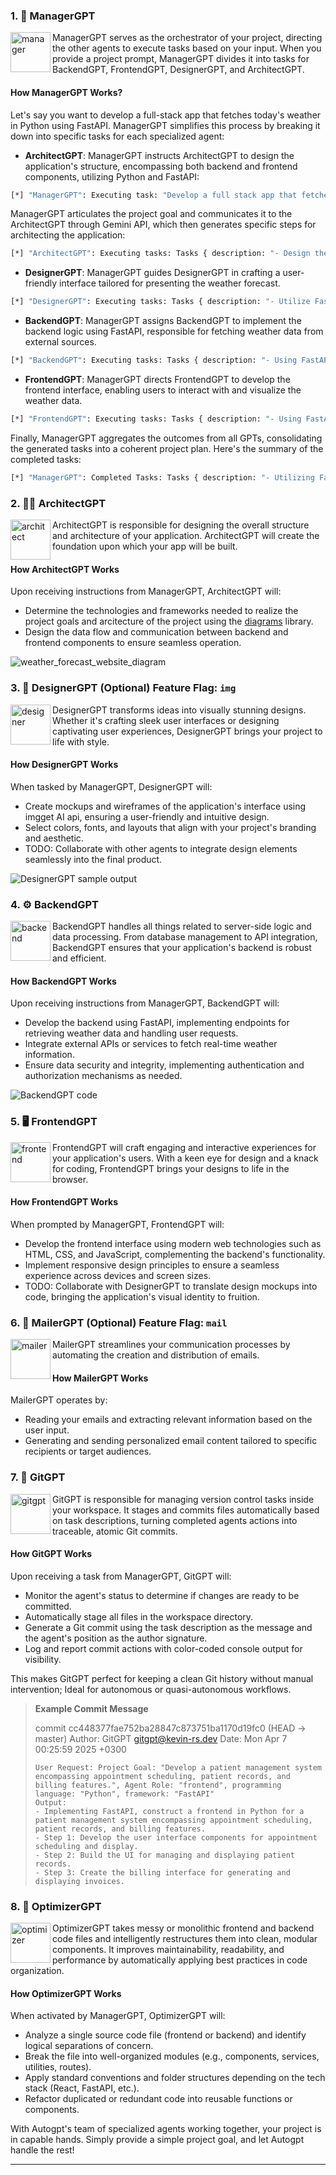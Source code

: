 ### 1. 🎩 ManagerGPT

<img src="https://github.com/kevin-rs/kevin/assets/62179149/fc7fb72b-6f45-4c35-99ff-5c0f8e7d54cf" align="left" alt="manager" width="64" />

ManagerGPT serves as the orchestrator of your project, directing the other agents to execute tasks based on your input. When you provide a project prompt, ManagerGPT divides it into tasks for BackendGPT, FrontendGPT, DesignerGPT, and ArchitectGPT.

#### How ManagerGPT Works?

Let's say you want to develop a full-stack app that fetches today's weather in Python using FastAPI. ManagerGPT simplifies this process by breaking it down into specific tasks for each specialized agent:

- **ArchitectGPT**: ManagerGPT instructs ArchitectGPT to design the application's structure, encompassing both backend and frontend components, utilizing Python and FastAPI:

```sh
[*] "ManagerGPT": Executing task: "Develop a full stack app that fetches today's weather in python using FastAPI."
```

ManagerGPT articulates the project goal and communicates it to the ArchitectGPT through Gemini API, which then generates specific steps for architecting the application:

```sh
[*] "ArchitectGPT": Executing tasks: Tasks { description: "- Design the user interface for the weather app, including input fields for location and a display area for weather details.\n- Implement a function to fetch current weather data from a weather API in Python.\n- Create a FastAPI endpoint that calls the weather fetching function and returns the weather data in JSON format.\n- Integrate the FastAPI endpoint with the front end to display the fetched weather data on the user interface.\n- Handle error scenarios and provide appropriate user feedback.", scope: None, urls: None, frontend_code: None, backend_code: None, api_schema: None }
```

- **DesignerGPT**: ManagerGPT guides DesignerGPT in crafting a user-friendly interface tailored for presenting the weather forecast.

```sh
[*] "DesignerGPT": Executing tasks: Tasks { description: "- Utilize FastAPI in Python to develop a user interface for the weather app, integrating a location input field and display section for weather data.\n- Step 1: Define the layout and structure of the user interface, ensuring it's user-friendly and visually appealing.\n- Step 2: Implement the location search functionality, enabling users to input their desired location and retrieve relevant weather information.", scope: None, urls: None, frontend_code: None, backend_code: None, api_schema: None }
```

- **BackendGPT**: ManagerGPT assigns BackendGPT to implement the backend logic using FastAPI, responsible for fetching weather data from external sources.

```sh
[*] "BackendGPT": Executing tasks: Tasks { description: "- Using FastAPI in Python, create a backend for a weather application featuring a user interface with a location input field and weather data display section.\n- Step 1: Design and develop the user interface, ensuring it's user-friendly and visually appealing.\n- Step 2: Implement the location search functionality, enabling users to input their desired location and retrieve relevant weather information.", scope: None, urls: None, frontend_code: None, backend_code: None, api_schema: None }
```

- **FrontendGPT**: ManagerGPT directs FrontendGPT to develop the frontend interface, enabling users to interact with and visualize the weather data.

```sh
[*] "FrontendGPT": Executing tasks: Tasks { description: "- Using FastAPI in Python, create a user interface for a weather application.\n- Step 1: Create a user-friendly layout for displaying weather information.\n- Step 2: Implement FastAPI endpoints to fetch and display weather data.", scope: None, urls: None, frontend_code: None, backend_code: None, api_schema: None }
```

Finally, ManagerGPT aggregates the outcomes from all GPTs, consolidating the generated tasks into a coherent project plan. Here's the summary of the completed tasks:

```sh
[*] "ManagerGPT": Completed Tasks: Tasks { description: "- Utilizing FastAPI and Python, develop a user-friendly UI for displaying weather data.\n- Step 1: Use HTML, CSS, and JavaScript to design and develop web pages that showcase weather data effectively.\n- Step 2: Define routes in FastAPI for weather data retrieval and display, ensuring seamless integration between frontend and backend.", scope: None, urls: None, frontend_code: Some("from fastapi import FastAPI, Request\nfrom fastapi.responses import JSONResponse\nimport requests\n\napp = FastAPI()\n\n@app.get(\"/weather/{city_name}\")\nasync def get_weather(city_name: str, request: Request):\n    url = f\"http://api.openweathermap.org/data/2.5/weather?q={city_name}&appid=YOUR_API_KEY\"\n    response = requests.get(url)\n    if response.status_code == 200:\n        data = response.json()\n        return JSONResponse(content={\n            \"city_name\": data[\"name\"],\n            \"temperature\": data[\"main\"][\"temp\"] - 273.15,\n            \"humidity\": data[\"main\"][\"humidity\"],\n            \"wind_speed\": data[\"wind\"][\"speed\"]\n        })\n    else:\n        return JSONResponse(content={\"error\": \"Could not fetch weather data\"}, status_code=response.status_code)"), backend_code:  Some("from fastapi import FastAPI, Request, Form\nfrom fastapi.templating import Jinja2Templates\nfrom fastapi.responses import HTMLResponse\nimport requests\n\napp = FastAPI()\ntemplates = Jinja2Templates(directory=\"templates\")\n\n@app.get(\"/\", response_class=HTMLResponse)\nasync def index(request: Request):\n    return templates.TemplateResponse(\"index.html\", {\"request\": request})\n\n@app.post(\"/weather\", response_class=HTMLResponse)\nasync def weather(request: Request, city: str = Form(...)):\n    url = f\"https://api.openweathermap.org/data/2.5/weather?q={city}&appid=YOUR_API_KEY\"\n    response = requests.get(url)\n    data = response.json()\n    return templates.TemplateResponse(\"weather.html\", {\"request\": request, \"data\": data})"), api_schema: None }
```

### 2. 👷‍♀️ ArchitectGPT

<img src="https://github.com/kevin-rs/kevin/assets/62179149/91a4868a-093f-4c96-89fc-5447e6f904f1" align="left" alt="architect" width="64" />

ArchitectGPT is responsible for designing the overall structure and architecture of your application. ArchitectGPT will create the foundation upon which your app will be built.

#### How ArchitectGPT Works

Upon receiving instructions from ManagerGPT, ArchitectGPT will:

- Determine the technologies and frameworks needed to realize the project goals and arcitecture of the project using the [diagrams](https://github.com/mingrammer/diagrams) library.
- Design the data flow and communication between backend and frontend components to ensure seamless operation.

![weather_forecast_website_diagram](https://github.com/kevin-rs/kevin/assets/62179149/d94b852c-30d4-4699-a7b1-b8cc225d9bd3)

### 3. 🎨 DesignerGPT (Optional) Feature Flag: `img`

<img src="https://github.com/kevin-rs/kevin/assets/62179149/8f7ec0bd-392c-4263-a700-b3012d395479" align="left" alt="designer" width="64" />

DesignerGPT transforms ideas into visually stunning designs. Whether it's crafting sleek user interfaces or designing captivating user experiences, DesignerGPT brings your project to life with style.

#### How DesignerGPT Works

When tasked by ManagerGPT, DesignerGPT will:

- Create mockups and wireframes of the application's interface using imgget AI api, ensuring a user-friendly and intuitive design.
- Select colors, fonts, and layouts that align with your project's branding and aesthetic.
- TODO: Collaborate with other agents to integrate design elements seamlessly into the final product.

![DesignerGPT sample output](https://github.com/kevin-rs/kevin/assets/62179149/356cec29-e779-4f95-81d8-498ef07c1f3a)

### 4. ⚙️ BackendGPT

<img src="https://github.com/kevin-rs/kevin/assets/62179149/74819200-83d5-498a-9a43-658096145611" align="left" alt="backend" width="64" />

BackendGPT handles all things related to server-side logic and data processing. From database management to API integration, BackendGPT ensures that your application's backend is robust and efficient.

#### How BackendGPT Works

Upon receiving instructions from ManagerGPT, BackendGPT will:

- Develop the backend using FastAPI, implementing endpoints for retrieving weather data and handling user requests.
- Integrate external APIs or services to fetch real-time weather information.
- Ensure data security and integrity, implementing authentication and authorization mechanisms as needed.

![BackendGPT code](https://github.com/kevin-rs/kevin/assets/62179149/a9ec06e0-74be-4c0e-8e3a-751eb0389c90)

### 5. 🖥️ FrontendGPT

<img src="https://github.com/kevin-rs/kevin/assets/62179149/684da3ce-f36c-4e2e-a315-0a834ba39539" align="left" alt="frontend" width="64" />

FrontendGPT will craft engaging and interactive experiences for your application's users. With a keen eye for design and a knack for coding, FrontendGPT brings your designs to life in the browser.

#### How FrontendGPT Works

When prompted by ManagerGPT, FrontendGPT will:

- Develop the frontend interface using modern web technologies such as HTML, CSS, and JavaScript, complementing the backend's functionality.
- Implement responsive design principles to ensure a seamless experience across devices and screen sizes.
- TODO: Collaborate with DesignerGPT to translate design mockups into code, bringing the application's visual identity to fruition.

### 6. 💌 MailerGPT (Optional) Feature Flag: `mail`

<img src="https://github.com/kevin-rs/kevin/assets/62179149/fedaf721-20b4-43e6-bdb9-ef3f87430ec3" align="left" alt="mailer" width="64" />

MailerGPT streamlines your communication processes by automating the creation and distribution of emails.

#### How MailerGPT Works

MailerGPT operates by:

- Reading your emails and extracting relevant information based on the user input.
- Generating and sending personalized email content tailored to specific recipients or target audiences.

### 7. 📝 GitGPT

<img src="https://github.com/kevin-rs/kevin/assets/62179149/91a4868a-093f-4c96-89fc-5447e6f904f1" align="left" alt="gitgpt" width="64" />

GitGPT is responsible for managing version control tasks inside your workspace. It stages and commits files automatically based on task descriptions, turning completed agents actions into traceable, atomic Git commits.

#### How GitGPT Works

Upon receiving a task from ManagerGPT, GitGPT will:

- Monitor the agent's status to determine if changes are ready to be committed.
- Automatically stage all files in the workspace directory.
- Generate a Git commit using the task description as the message and the agent's position as the author signature.
- Log and report commit actions with color-coded console output for visibility.

This makes GitGPT perfect for keeping a clean Git history without manual intervention; Ideal for autonomous or quasi-autonomous workflows.

> **Example Commit Message**
>
> commit cc448377fae752ba28847c873751ba1170d19fc0 (HEAD -> master)
> Author: GitGPT <gitgpt@kevin-rs.dev>
> Date: Mon Apr 7 00:25:59 2025 +0300
>
>     User Request: Project Goal: "Develop a patient management system encompassing appointment scheduling, patient records, and billing features.", Agent Role: "frontend", programming language: "Python", framework: "FastAPI"
>     Output:
>     - Implementing FastAPI, construct a frontend in Python for a patient management system encompassing appointment scheduling, patient records, and billing features.
>     - Step 1: Develop the user interface components for appointment scheduling and display.
>     - Step 2: Build the UI for managing and displaying patient records.
>     - Step 3: Create the billing interface for generating and displaying invoices.

### 8. 🧠 OptimizerGPT

<img src="https://github.com/kevin-rs/kevin/assets/62179149/91a4868a-093f-4c96-89fc-5447e6f904f1" align="left" alt="optimizer" width="64" />

OptimizerGPT takes messy or monolithic frontend and backend code files and intelligently restructures them into clean, modular components. It improves maintainability, readability, and performance by automatically applying best practices in code organization.

#### How OptimizerGPT Works

When activated by ManagerGPT, OptimizerGPT will:

- Analyze a single source code file (frontend or backend) and identify logical separations of concern.
- Break the file into well-organized modules (e.g., components, services, utilities, routes).
- Apply standard conventions and folder structures depending on the tech stack (React, FastAPI, etc.).
- Refactor duplicated or redundant code into reusable functions or components.

With Autogpt's team of specialized agents working together, your project is in capable hands. Simply provide a simple project goal, and let Autogpt handle the rest!

---
